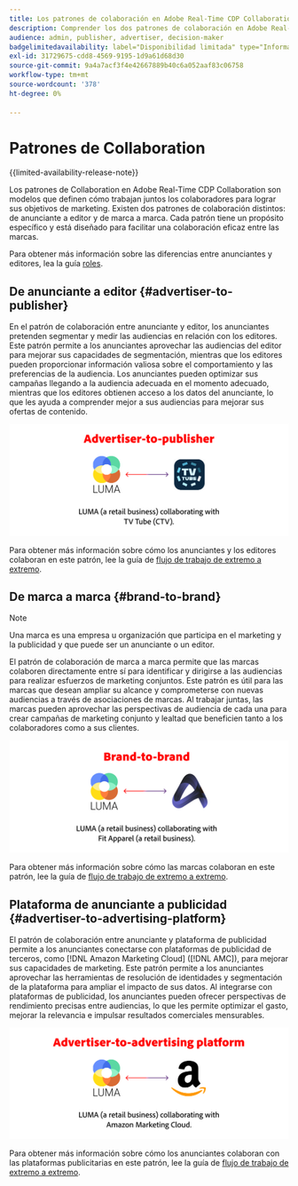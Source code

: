 ```yaml
---
title: Los patrones de colaboración en Adobe Real-Time CDP Collaboration.
description: Comprender los dos patrones de colaboración en Adobe Real-Time CDP Collaboration
audience: admin, publisher, advertiser, decision-maker
badgelimitedavailability: label="Disponibilidad limitada" type="Informative" url="https://helpx.adobe.com/legal/product-descriptions/real-time-customer-data-platform-collaboration.html newtab=true"
exl-id: 31729675-cdd8-4569-9195-1d9a61d68d30
source-git-commit: 9a4a7acf3f4e42667889b40c6a052aaf83c06758
workflow-type: tm+mt
source-wordcount: '378'
ht-degree: 0%

---
```


# Patrones de Collaboration

{{limited-availability-release-note}}

Los patrones de Collaboration en Adobe Real-Time CDP Collaboration son modelos que definen cómo trabajan juntos los colaboradores para lograr sus objetivos de marketing. Existen dos patrones de colaboración distintos: de anunciante a editor y de marca a marca. Cada patrón tiene un propósito específico y está diseñado para facilitar una colaboración eficaz entre las marcas.

Para obtener más información sobre las diferencias entre anunciantes y editores, lea la guía [roles](/help/guide/overview/roles.md).

## De anunciante a editor {#advertiser-to-publisher}

En el patrón de colaboración entre anunciante y editor, los anunciantes pretenden segmentar y medir las audiencias en relación con los editores. Este patrón permite a los anunciantes aprovechar las audiencias del editor para mejorar sus capacidades de segmentación, mientras que los editores pueden proporcionar información valiosa sobre el comportamiento y las preferencias de la audiencia. Los anunciantes pueden optimizar sus campañas llegando a la audiencia adecuada en el momento adecuado, mientras que los editores obtienen acceso a los datos del anunciante, lo que les ayuda a comprender mejor a sus audiencias para mejorar sus ofertas de contenido.

![Ejemplo de colaboración entre anunciante y editor.](/help/assets/overview/advertiser-to-publisher.png)

Para obtener más información sobre cómo los anunciantes y los editores colaboran en este patrón, lee la guía de [flujo de trabajo de extremo a extremo](/help/guide/overview/end-to-end-workflow.md).

## De marca a marca {#brand-to-brand}

>[!NOTE]
>
>Una marca es una empresa u organización que participa en el marketing y la publicidad y que puede ser un anunciante o un editor.

El patrón de colaboración de marca a marca permite que las marcas colaboren directamente entre sí para identificar y dirigirse a las audiencias para realizar esfuerzos de marketing conjuntos. Este patrón es útil para las marcas que desean ampliar su alcance y comprometerse con nuevas audiencias a través de asociaciones de marcas. Al trabajar juntas, las marcas pueden aprovechar las perspectivas de audiencia de cada una para crear campañas de marketing conjunto y lealtad que beneficien tanto a los colaboradores como a sus clientes.

![Ejemplo de colaboración de marca a marca.](/help/assets/overview/brand-to-brand.png)

Para obtener más información sobre cómo las marcas colaboran en este patrón, lee la guía de [flujo de trabajo de extremo a extremo](/help/guide/overview/end-to-end-workflow.md).

## Plataforma de anunciante a publicidad {#advertiser-to-advertising-platform}

El patrón de colaboración entre anunciante y plataforma de publicidad permite a los anunciantes conectarse con plataformas de publicidad de terceros, como [!DNL Amazon Marketing Cloud] ([!DNL AMC]), para mejorar sus capacidades de marketing. Este patrón permite a los anunciantes aprovechar las herramientas de resolución de identidades y segmentación de la plataforma para ampliar el impacto de sus datos. Al integrarse con plataformas de publicidad, los anunciantes pueden ofrecer perspectivas de rendimiento precisas entre audiencias, lo que les permite optimizar el gasto, mejorar la relevancia e impulsar resultados comerciales mensurables.

![Ejemplo de colaboración entre anunciante y plataforma de publicidad.](/help/assets/overview/advertiser-to-advertising-platform.png)

Para obtener más información sobre cómo los anunciantes colaboran con las plataformas publicitarias en este patrón, lee la guía de [flujo de trabajo de extremo a extremo](/help/guide/overview/end-to-end-workflow.md).